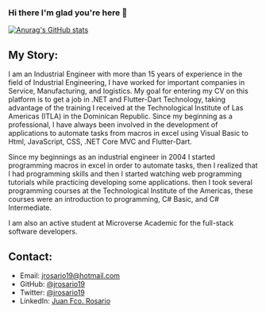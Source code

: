 ### Hi there I'm glad you're here 👋

[![Anurag's GitHub stats](https://github-readme-stats.vercel.app/api?username=jrosario19)](https://github.com/jrosario19/github-readme-stats)

## My Story:
I am an Industrial Engineer with more than 15 years of experience in the field of Industrial Engineering, I have worked for important companies in Service, Manufacturing, and logistics. My goal for entering my CV on this platform is to get a job in .NET and Flutter-Dart Technology, taking advantage of the training I received at the Technological Institute of Las Americas (ITLA) in the Dominican Republic. Since my beginning as a professional, I have always been involved in the development of applications to automate tasks from macros in excel using Visual Basic to Html, JavaScript, CSS,  .NET Core MVC and Flutter-Dart.

Since my beginnings as an industrial engineer in 2004 I started programming macros in excel in order to automate tasks, then I realized that I had programming skills and then I started watching web programming tutorials while practicing developing some applications. then I took several programming courses at the Technological Institute of the Americas, these courses were an introduction to programming, C# Basic, and  C# Intermediate. 

I am also an active student at Microverse Academic for the full-stack software developers.

## Contact:
- Email: jrosario19@hotmail.com
- GitHub: [@jrosario19](https://github.com/jrosario19)
- Twitter: [@jrosario19](https://twitter.com/jrosario19)
- LinkedIn: [Juan Fco. Rosario](https://linkedin.com/in/juan-francisco-rosario-suli-44595051)

